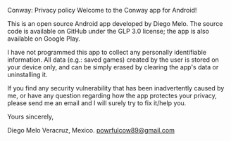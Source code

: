 Conway: Privacy policy
Welcome to the Conway app for Android!

This is an open source Android app developed by Diego Melo. The source code is available on GitHub under the GLP 3.0 license; the app is also available on Google Play.

I have not programmed this app to collect any personally identifiable information. All data (e.g.: saved games) created by the user is stored on your device only, and can be simply erased by clearing the app's data or uninstalling it.

If you find any security vulnerability that has been inadvertently caused by me, or have any question regarding how the app protectes your privacy, please send me an email and I will surely try to fix it/help you.

Yours sincerely,

Diego Melo
Veracruz, Mexico.
powrfulcow89@gmail.com

